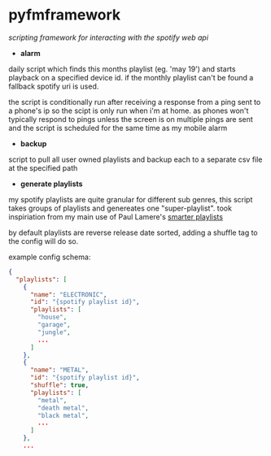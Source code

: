 pyfmframework
===============

*scripting framework for interacting with the spotify web api*

* **alarm**

daily script which finds this months playlist (eg. 'may 19') and starts playback on a specified device id. if the monthly playlist can't be found
a fallback spotify uri is used.

the script is conditionally run after receiving a response from a ping sent to a phone's ip so the scipt is only run when i'm at home.
as phones won't typically respond to pings unless the screen is on multiple pings are sent and the script is scheduled for the same time as my mobile alarm

* **backup**

script to pull all user owned playlists and backup each to a separate csv file at the specified path

* **generate playlists**

my spotify playlists are quite granular for different sub genres, this script takes groups of playlists and genereates one "super-playlist".
took inspiriation from my main use of Paul Lamere's [smarter playlists](http://smarterplaylists.playlistmachinery.com/) 

by default playlists are reverse release date sorted, adding a shuffle tag to the config will do so.

example config schema:

```json
{
  "playlists": [
    {
      "name": "ELECTRONIC",
      "id": "{spotify playlist id}",
      "playlists": [
        "house",
        "garage",
        "jungle",
        ...
      ]
    },
    {
      "name": "METAL",
      "id": "{spotify playlist id}",
      "shuffle": true,
      "playlists": [
        "metal",
        "death metal",
        "black metal",
        ...
      ]
    },
    ...
```
